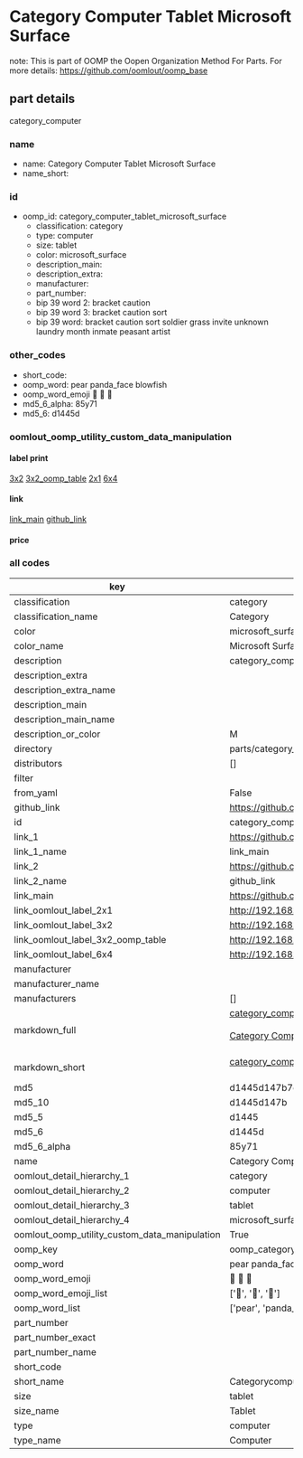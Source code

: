 # Category Computer Tablet Microsoft Surface  

note: This is part of OOMP the Oopen Organization Method For Parts. For more details: https://github.com/oomlout/oomp_base

##  part details



category_computer

### name
* name: Category Computer Tablet Microsoft Surface
* name_short: 
### id
* oomp_id: category_computer_tablet_microsoft_surface
  * classification: category
  * type: computer
  * size: tablet
  * color: microsoft_surface
  * description_main: 
  * description_extra: 
  * manufacturer: 
  * part_number: 
  * bip 39 word 2: bracket caution
  * bip 39 word 3: bracket caution sort
  * bip 39 word: bracket caution sort soldier grass invite unknown laundry month inmate peasant artist

### other_codes
* short_code: 
* oomp_word: pear panda_face blowfish
* oomp_word_emoji :pear: :panda_face: :blowfish:
* md5_6_alpha: 85y71
* md5_6: d1445d






### oomlout_oomp_utility_custom_data_manipulation
#### label print
[3x2](http://192.168.1.245:1112/?label=oomp%2085y71)
[3x2_oomp_table](http://192.168.1.107:1112/?label=oomp%2085y71)
[2x1](http://192.168.1.242:1112/?label=oomp%2085y71)
[6x4](http://192.168.1.55:1112/?label=oomp%2085y71)    

#### link

[link_main](https://github.com/oomlout/oomlout_oomp_current_version_messy/tree/main/parts/category_computer_tablet_microsoft_surface) [github_link](https://github.com/oomlout/oomlout_oomp_part_src/tree/main/parts/category_computer_tablet_microsoft_surface)                             

#### price







### all codes 
| key | value |  
| --- | --- |  
| classification | category |  
| classification_name | Category |  
| color | microsoft_surface |  
| color_name | Microsoft Surface |  
| description | category_computer |  
| description_extra |  |  
| description_extra_name |  |  
| description_main |  |  
| description_main_name |  |  
| description_or_color | M  |  
| directory | parts/category_computer_tablet_microsoft_surface |  
| distributors | [] |  
| filter |  |  
| from_yaml | False |  
| github_link | https://github.com/oomlout/oomlout_oomp_part_src/tree/main/parts/category_computer_tablet_microsoft_surface |  
| id | category_computer_tablet_microsoft_surface |  
| link_1 | https://github.com/oomlout/oomlout_oomp_current_version_messy/tree/main/parts/category_computer_tablet_microsoft_surface |  
| link_1_name | link_main |  
| link_2 | https://github.com/oomlout/oomlout_oomp_part_src/tree/main/parts/category_computer_tablet_microsoft_surface |  
| link_2_name | github_link |  
| link_main | https://github.com/oomlout/oomlout_oomp_current_version_messy/tree/main/parts/category_computer_tablet_microsoft_surface |  
| link_oomlout_label_2x1 | http://192.168.1.242:1112/?label=oomp%2085y71 |  
| link_oomlout_label_3x2 | http://192.168.1.245:1112/?label=oomp%2085y71 |  
| link_oomlout_label_3x2_oomp_table | http://192.168.1.107:1112/?label=oomp%2085y71 |  
| link_oomlout_label_6x4 | http://192.168.1.55:1112/?label=oomp%2085y71 |  
| manufacturer |  |  
| manufacturer_name |  |  
| manufacturers | [] |  
| markdown_full | [category_computer_tablet_microsoft_surface](https://github.com/oomlout/oomlout_oomp_current_version_messy/tree/main/parts/category_computer_tablet_microsoft_surface)<br>[](https://github.com/oomlout/oomlout_oomp_current_version_messy/tree/main/parts/category_computer_tablet_microsoft_surface)<br>[Category Computer Tablet Microsoft Surface](https://github.com/oomlout/oomlout_oomp_current_version_messy/tree/main/parts/category_computer_tablet_microsoft_surface)<br><br> |  
| markdown_short | [category_computer_tablet_microsoft_surface](https://github.com/oomlout/oomlout_oomp_current_version_messy/tree/main/parts/category_computer_tablet_microsoft_surface)<br><br> |  
| md5 | d1445d147b7dbdbdd832fce99f0928d6 |  
| md5_10 | d1445d147b |  
| md5_5 | d1445 |  
| md5_6 | d1445d |  
| md5_6_alpha | 85y71 |  
| name | Category Computer Tablet Microsoft Surface |  
| oomlout_detail_hierarchy_1 | category |  
| oomlout_detail_hierarchy_2 | computer |  
| oomlout_detail_hierarchy_3 | tablet |  
| oomlout_detail_hierarchy_4 | microsoft_surface |  
| oomlout_oomp_utility_custom_data_manipulation | True |  
| oomp_key | oomp_category_computer_tablet_microsoft_surface |  
| oomp_word | pear panda_face blowfish |  
| oomp_word_emoji | :pear: :panda_face: :blowfish: |  
| oomp_word_emoji_list | [':pear:', ':panda_face:', ':blowfish:'] |  
| oomp_word_list | ['pear', 'panda_face', 'blowfish'] |  
| part_number |  |  
| part_number_exact |  |  
| part_number_name |  |  
| short_code |  |  
| short_name | Categorycomputer |  
| size | tablet |  
| size_name | Tablet |  
| type | computer |  
| type_name | Computer |  
